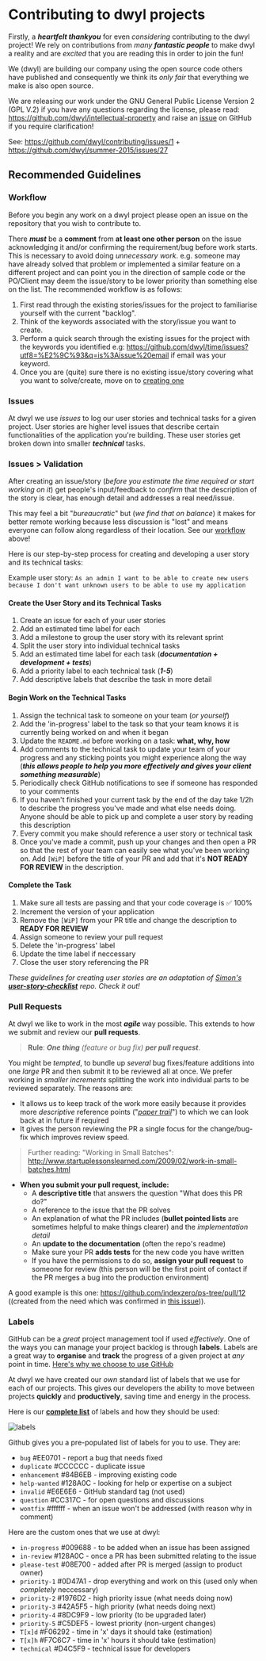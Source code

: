# Contributing to dwyl projects

Firstly, a ***heartfelt thankyou*** for even *considering* contributing to the dwyl project!
We rely on contributions from *many* ***fantastic people*** to make dwyl a reality
and are *excited* that you are reading this in order to join the fun!

We (dwyl) are building our company using the open source code others have published
and consequently we think its *only fair* that everything we make is also open source.

We are releasing our work under the GNU General Public License Version 2 (GPL V.2)
if you have any questions regarding the license, please read:
https://github.com/dwyl/intellectual-property and raise an
[issue](https://github.com/dwyl/intellectual-property/issues)
on GitHub if you require clarification!

See: https://github.com/dwyl/contributing/issues/1 + https://github.com/dwyl/summer-2015/issues/27

## Recommended Guidelines

### Workflow

Before you begin any work on a dwyl project please open an issue on the repository that you wish to contribute to.

There **_must_** be a **comment** from **at least one other person** on the issue acknowledging it and/or confirming the requirement/bug before work starts. This is necessary to avoid doing _unnecessary work_. e.g. someone may have already solved that problem or implemented a similar feature on a different project and can point you in the direction of sample code or the PO/Client may deem the issue/story to be lower priority than something else on the list. The recommended workflow is as follows:

1. First read through the existing stories/issues for the project to familiarise yourself with the current "backlog".
2. Think of the keywords associated with the story/issue you want to create.
3. Perform a quick search through the existing issues for the project with the keywords you identified e.g: https://github.com/dwyl/time/issues?utf8=%E2%9C%93&q=is%3Aissue%20email if email was your keyword.
4. Once you are (quite) sure there is no existing issue/story covering what you want to solve/create, move on to [creating one](#create-the-user-story-and-its-technical-tasks)

### Issues

At dwyl we use _issues_ to log our user stories and technical tasks for a given project. User stories are higher level issues that describe certain functionalities of the application you're building. These user stories get broken down into smaller **_technical_** tasks.

### Issues > Validation

After creating an issue/story (_before you estimate the time required or start working on it_) get people's input/feedback to _confirm_ that the description of the story is clear, has enough detail and addresses a real need/issue.

This may feel a bit "_bureaucratic_" but (_we find that on balance_) it makes for better remote working because less discussion is "lost" and means everyone can follow along regardless of their location. See our [workflow](#workflow) above!

Here is our step-by-step process for creating and developing a user story and its technical tasks:

Example user story: `As an admin I want to be able to create new users because I don't want unknown users to be able to use my application`

#### Create the User Story and its Technical Tasks
1. Create an issue for each of your user stories
2. Add an estimated time label for each
3. Add a milestone to group the user story with its relevant sprint
4. Split the user story into individual technical tasks
5. Add an estimated time label for each task (**_documentation + development + tests_**)
4. Add a priority label to each technical task (**_1-5_**)
5. Add descriptive labels that describe the task in more detail

#### Begin Work on the Technical Tasks
1. Assign the technical task to someone on your team (_or yourself_)
2. Add the 'in-progress' label to the task so that your team knows it is currently being worked on and when it began
3. Update the `README.md` before working on a task: **what, why, how**
4. Add comments to the technical task to update your team of your progress and any sticking points you might experience along the way (**_this allows people to help you more effectively and gives your client something measurable_**)
5. Periodically check GitHub notifications to see if someone has responded to your comments
6. If you haven't finished your current task by the end of the day take 1/2h to describe the progress you've made and what else needs doing. Anyone should be able to pick up and complete a user story by reading this description
7. Every commit you make should reference a user story or technical task
8. Once you've made a commit, push up your changes and then open a PR so that the rest of your team can easily see what you've been working on. Add `[WiP]` before the title of your PR and add that it's **NOT READY FOR REVIEW** in the description.

#### Complete the Task
1. Make sure all tests are passing and that your code coverage is ✅ 100%
2. Increment the version of your application
3. Remove the `[WiP]` from your PR title and change the description to **READY FOR REVIEW**
4. Assign someone to review your pull request
5. Delete the 'in-progress' label
6. Update the time label if neccessary
7. Close the user story referencing the PR

_These guidelines for creating user stories are an adaptation of [Simon's](https://github.com/simonlab) [**user-story-checklist**](https://github.com/SimonLab/user-story-checklist) repo. Check it out!_

### Pull Requests

At dwyl we like to work in the most ***agile*** way possible.
This extends to how we submit and review our **pull requests**.

> **Rule**: _**One thing** (feature or bug fix) **per pull request**_.

You might be _tempted_, to bundle up _several_ bug fixes/feature additions into
one _large_ PR and then submit it to be reviewed all at once.
We prefer working in _smaller increments_ splitting the work
into individual parts to be reviewed separately. The reasons are:

+ It allows us to keep track of the work more easily because it provides more
_descriptive_ reference points
("[_paper trail_](https://en.wiktionary.org/wiki/paper_trail)")
to which we can look back at in future if required
+ It gives the person reviewing the PR a single focus for the change/bug-fix
which improves review speed.

> Further reading: "Working in Small Batches":  http://www.startuplessonslearned.com/2009/02/work-in-small-batches.html

+ **When you submit your pull request, include:**
  + A **descriptive title** that answers the question "What does this PR do?"
  + A reference to the issue that the PR solves
  + An explanation of what the PR includes (**bullet pointed lists** are sometimes helpful to make things clearer) and the _implementation detail_
  + An **update to the documentation** (often the repo's readme)
  + Make sure your PR **adds tests** for the new code you have written
  + If you have the permissions to do so, **assign your pull request** to someone for review (this person will be the first point of contact if the PR merges a bug into the production environment)
  
A good example is this one: https://github.com/indexzero/ps-tree/pull/12 ((created from the need which was confirmed in [this issue](https://github.com/indexzero/ps-tree/issues/10))).

### Labels

GitHub can be a _great_ project management tool if used _effectively_. One of the ways you can manage your project backlog is through **labels**. Labels are a great way to **organise** and **track** the progress of a given project at _any_ point in time. [Here's why we choose to use GitHub](https://github.com/dwyl/github-reference#why)

At dwyl we have created our _own_ standard list of labels that we use for each of our projects. This gives our developers the ability to move between projects **quickly** and **productively**, saving time and energy in the process.

Here is our **[complete list](https://github.com/dwyl/contributing/labels)** of labels and how they should be used:

![labels](https://cloud.githubusercontent.com/assets/12450298/18248682/afcd6974-7371-11e6-84bf-0cb9f4677d92.png)

Github gives you a pre-populated list of labels for you to use. They are:

- `bug` #EE0701 - report a bug that needs fixed
- `duplicate` #CCCCCC - duplicate issue
- `enhancement` #84B6EB - improving existing code
- `help-wanted` #128A0C - looking for help or expertise on a subject
- `invalid` #E6E6E6 - GitHub standard tag (not used)
- `question` #CC317C - for open questions and discussions
- `wontfix` #ffffff - when an issue won't be addressed (with reason why in comment)

Here are the custom ones that we use at dwyl:

- `in-progress` #009688 - to be added when an issue has been assigned
- `in-review` #128A0C - once a PR has been submitted relating to the issue
- `please-test` #08E700 - added after PR is merged (assign to product owner)
- `priority-1` #0D47A1 - drop everything and work on this (used only when _completely_ neccessary)
- `priority-2` #1976D2 - high priority issue (what needs doing now)
- `priority-3` #42A5F5 - high priority (what needs doing next)
- `priority-4` #8DC9F9 - low priority (to be upgraded later)
- `priority-5` #C5DEF5 - lowest priority (non-urgent changes)
- `T[x]d` #F06292 - time in 'x' days it should take (estimation)
- `T[x]h` #F7C6C7 - time in 'x' hours it should take (estimation)
- `technical` #D4C5F9 - technical issue for developers
